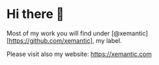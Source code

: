 # Hi there 👋

Most of my work you will find under [@xemantic][https://github.com/xemantic], my label.

Please visit also my website: https://xemantic.com
